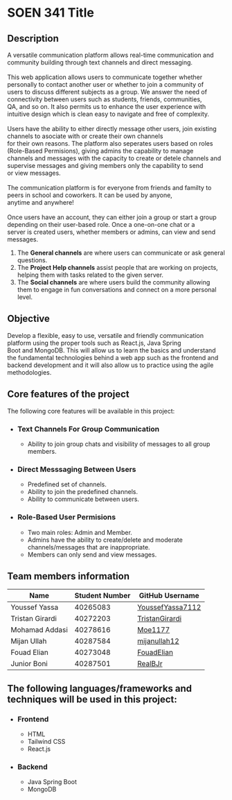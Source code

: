 <!-- README.md -->

# SOEN 341 Title

## Description

<div style="display: flex; flex-direction: column;">
<div>A versatile communication platform allows real-time communication and community building through text channels and direct messaging.<br></div>
<br>
<div>This web application allows users to communicate together whether personally to contact another user or whether to join a community of<br> users to discuss different subjects as a group. We answer the need of connectivity between users such as students, friends, communities, <br>QA, and so on. It also permits us to enhance the user experience with intuitive design which is clean easy to navigate and free of complexity.<br></div>
<br>
<div>Users have the ability to either directly message other users, join existing channels to asociate with or create their own channels <br>for their own reasons. The platform also seperates users based on roles (Role-Based Permisions), giving admins the capability to manage <br>channels and messages with the capacity to create or detele channels and supervise messages and giving members only the capability to send <br> or view messages.</div>
<br>
<div>The communication platform is for everyone from friends and familty to peers in school and coworkers. It can be used by anyone,<br> anytime and anywhere!</div>
<br>
<div>Once users have an account, they can either join a group or start a group depending on their user-based role. Once a one-on-one chat or a<br> server is created users, whether members or admins, can view and send messages.<div> 
<ol><li>The <b>General channels</b> are where users can communicate or ask general questions.</li><li>The <b>Project Help channels</b> assist people that are working on projects, helping them with tasks related to the given server.</li><li>The <b>Social channels</b> are where users build the community allowing them to engage in fun conversations and connect on a more personal level.</li></ol>
</div>
<!-- Description -->

## Objective

<!-- Objectif is for the class or the app?-->

Develop a flexible, easy to use, versatile and friendly communication platform using the proper tools such as React.js, Java Spring<br>
Boot and MongoDB. This will allow us to learn the basics and understand the fundamental technologies behind a web app such as the frontend and backend development and it will also allow us to practice using the agile methodologies.

## Core features of the project

The following core features will be available in this project:

- ### Text Channels For Group Communication
  - Ability to join group chats and visibility of messages to all group members.
- ### Direct Messsaging Between Users
  - Predefined set of channels.
  - Ability to join the predefined channels.
  - Ability to communicate between users.
- ### Role-Based User Permisions
  - Two main roles: Admin and Member.
  - Admins have the ability to create/delete and moderate channels/messages that are inappropriate.
  - Members can only send and view messages.

## Team members information

| Name            | Student Number | GitHub Username                                         |
| --------------- | -------------- | ------------------------------------------------------- |
| Youssef Yassa   | 40265083       | [YoussefYassa7112](https://github.com/YoussefYassa7112) |
| Tristan Girardi | 40272203       | [TristanGirardi](https://github.com/TristanGirardi)     |
| Mohamad Addasi  | 40278616       | [Moe1177](https://github.com/Moe1177)                   |
| Mijan Ullah     | 40287584       | [mijanullah12](https://github.com/mijanullah12)         |
| Fouad Elian     | 40273048       | [FouadElian](https://github.com/FouadElian)             |
| Junior Boni     | 40287501       | [RealBJr](https://github.com/RealBJr)                   |

## The following languages/frameworks and techniques will be used in this project:

- ### Frontend

  - HTML
  - Tailwind CSS
  - React.js

- ### Backend
  - Java Spring Boot
  - MongoDB
